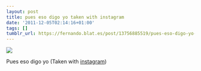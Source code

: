 ```yaml
---
layout: post
title: pues eso digo yo taken with instagram
date: '2011-12-05T02:14:16+01:00'
tags: []
tumblr_url: https://fernando.blat.es/post/13756885519/pues-eso-digo-yo-taken-with-instagram
---
```

 ![](/tumblr_files/tumblr_lvpi3tosuG1qz4y16o1_640.jpg)  

Pues eso digo yo (Taken with [instagram](http://instagr.am))

